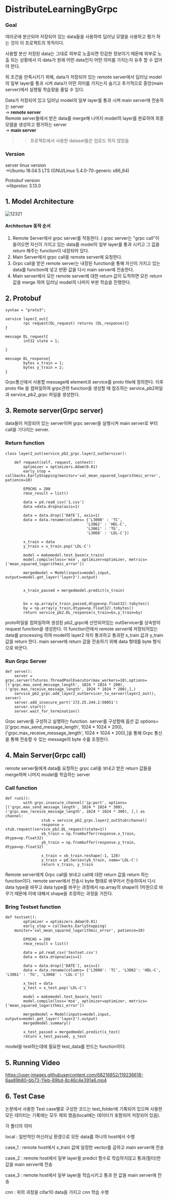 # DistributeLearningByGrpc

### Goal

여러곳에 분산되어 저장되어 있는 data들을 사용하여 딥러닝 모델을 사용하고 평가 하는 것이 이 프로젝트의 목적이다.  

사용할 분산 저장된 data는 그대로 외부로 노출되면 민감한 정보이기 때문에 외부로 노출 되는 상황에서 이 data가 원래 어떤 data인지 어떤 의미를 가지는지 유추 할 수 없어야 한다.  

위 조건을 만족시키기 위해, data가 저장되어 있는 remote server에서 딥러닝 model의 일부 layer를 통과 시켜 data가 어떤 의미를 가지는지 숨기고 추가적으로 중앙(main server)에서 실행될 학습량을 줄일 수 있다. 


Data가 저장되어 있고 딥러닝 model의 일부 layer를 통과 시켜 main server에 전송하는 server  
->  **remote server**  
Remote server들에서 받은 data를 merge해 나머지 model의 layer를 완료하여 최종 모델을 생성하고 평가하는 server  
->  **main server**


>>프로젝트에서 사용한 dataset들은 업로드 하지 않았음

### Version

server linux version  
->Ubuntu 18.04.5 LTS (GNU/Linux 5.4.0-70-generic x86_64)

Protobuf version  
->libprotoc 3.13.0

## 1. Model Architecture

![12321](https://user-images.githubusercontent.com/68216852/119232348-e7ca1580-bb5f-11eb-91eb-2535691db9fc.png)


#### Architecture 동작 순서
1. Remote Server에서 grpc server를 작동한다. ( grpc server는 "grpc call"이 들어오면 자신이 가지고 있는 data를 model의 일부 layer를 통과 시키고 그 값을 return 해주는 function이 내장되어 있다.
2. Main Server에서 grpc call을 remote server에 요청한다.
3. Grpc call을 받은 remote server는 내장된 function을 통해 자신이 가지고 있는 data를 function에 넣고 반환 값을 다시 main server에 전송한다.
4. Main server에서 모든 remote server에 대한 return 값이 도착하면 모든 return 값을 merge 하여 딥러닝 model의 나머지 부분 학습을 진행한다.


## 2. Protobuf

```
syntax = "proto3";

service layer2_out{
        rpc request(DL_request) returns (DL_response){}
}

message DL_request{
        int32 state = 1;

}

message DL_response{
        bytes x_train = 1;
        bytes y_train = 2;
}
```

Grpc통신에서 사용할 message에 element과 service를 proto file에 정의한다. 이후 proto file 을 컴파일하여 grpc관련 function을 생성할 때 참조하는 service_pb2파일과 service_pb2_grpc 파일을 생성한다. 


## 3. Remote server(Grpc server)


data들이 저장되어 있는 server이며 grpc server을 실행시켜 main server로 부터 call을 기다리는 server.

### Return function
```
class layer2_out(service_pb2_grpc.layer2_outServicer):

    def request(self, request, context):
        optimizer = optimizers.Adam(0.01)
        early_stop = callbacks.EarlyStopping(monitor='val_mean_squared_logarithmic_error', patience=10)

        EPOCHS = 200
        rmse_result = list()

        data = pd.read_csv('1.csv')
        data =data.dropna(axis=1)

        data = data.drop(['DATE'], axis=1)
        data = data.rename(columns= {'L3008' : 'TC',
                                    'L3062' : 'HDL-C',
                                    'L3061' : 'TG',
                                    'L3068' : 'LDL-C'})

        x_train = data
        y_train = x_train.pop('LDL-C')

        model = makemodel.test_base(x_train)
        model.compile(loss='mse', optimizer=optimizer, metrics=['mean_squared_logarithmic_error'])

        mergedmodel = Model(inputs=model.input, outputs=model.get_layer('layer2').output)


        x_train_passed = mergedmodel.predict(x_train)


        bx = np.array(x_train_passed,dtype=np.float32).tobytes()
        by = np.array(y_train,dtype=np.float32).tobytes()
        return service_pb2.DL_response(x_train=bx,y_train=by)
```
proto파일을 컴파일하여 생성된 pb2_grpc에 선언되어있는 outServicer를 상속받아 request function을 생성한다. 이 function안에서 remote server에 저장되어있는 data를 processing 하여 model의 layer2 까지 통과하고 통과한 x_train 값과 y_train 값을 return 한다. main server에 return 값을 전송하기 위해 data 형태를 byte 형식으로 바꾼다. 


### Run Grpc Server  
```
def serve():
    server = grpc.server(futures.ThreadPoolExecutor(max_workers=10),options=[('grpc.max_send_message_length', 1024 * 1024 * 200),('grpc.max_receive_message_length', 1024 * 1024 * 200),],)
    service_pb2_grpc.add_layer2_outServicer_to_server(layer2_out(), server)
    server.add_insecure_port('172.25.244.2:50051')
    server.start()
    server.wait_for_termination()
```  
Grpc server를 구성하고 실행하는 function. server를 구성할때 옵션 값 options=[('grpc.max_send_message_length', 1024 * 1024 * 200),('grpc.max_receive_message_length', 1024 * 1024 * 200),]을 통해 Grpc 통신을 통해 전송할 수 있는 message의 byte 수를 조정한다.

## 4. Main Server(Grpc call)


remote server들에게 data를 요청하는 grpc call을 보내고 받은 return 값들을 merge하며 나머지 model를 학습하는 server


### Call function
```  
def run1():
        with grpc.insecure_channel('ip:port', options=[('grpc.max_send_message_length', 1024 * 1024 * 300), ('grpc.max_receive_message_length', 1024 * 1024 * 300), ],) as channel:
                stub = service_pb2_grpc.layer2_outStub(channel)
                response = stub.request(service_pb2.DL_request(state=1))
                xb_train = np.frombuffer(response.x_train, dtype=np.float32)
                yb_train = np.frombuffer(response.y_train, dtype=np.float32)

                x_train = xb_train.reshape(-1, 128)
                y_train = pd.Series(yb_train, name='LDL-C')
                return x_train, y_train
```

Remote server에게 Grpc call을 보내고 call에 대한 return 값을 return 하는 function이다. remote server에서 전송시 byte 형태로 바꾸어서 전송하여서 다시 data type을 바꾸고 data type를 바꾸는 과정에서 np.array의 shape이 1차원으로 바꾸기 때문에 이에 대해서 shape을 조정하는 과정을 거친다.

### Bring Testset function
```
def testset():
        optimizer = optimizers.Adam(0.01)
        early_stop = callbacks.EarlyStopping(
    monitor='val_mean_squared_logarithmic_error', patience=10)

        EPOCHS = 200
        rmse_result = list()

        data = pd.read_csv('testset.csv')
        data = data.dropna(axis=1)

        data = data.drop(['DATE'], axis=1)
        data = data.rename(columns= {'L3008': 'TC', 'L3062': 'HDL-C', 'L3061' : 'TG', 'L3068' : 'LDL-C'})

        x_test = data
        y_test = x_test.pop('LDL-C')

        model = makemodel.test_base(x_test)
        model.compile(loss='mse', optimizer=optimizer, metrics=['mean_squared_logarithmic_error'])

        mergedmodel = Model(inputs=model.input, outputs=model.get_layer('layer2').output)
        mergedmodel.summary()

        x_test_passed = mergedmodel.predict(x_test)
        return x_test_passed, y_test
```

model을 test하는데에 필요한 test_data를 만드는 function이다. 

## 5. Running Video

https://user-images.githubusercontent.com/68216852/119236618-6aa89b80-bb73-11eb-89bd-8c46c4e391a6.mp4


## 6. Test Case

논문에서 사용한 Test case별로 구성한 코드는 test_folder에 기록되어 있으며 사용한 모든 데이터는 기록에는 모두 제외 했음(local에는 데이터가 포함되어 저장되어 있음).


각 폴더의 의미

local  : 일반적인 머신러닝 환경으로 모든 data를 하나의 host에서 수행

case_1 : remote host에서 x_train 값에 일정한 vector를 곱하고 main server에 전송

case_2 : remote host에서 일부 layer을 predict 함수로 학습하지않고 통과(필터)한 값을 main server에 전송 

case_3 : remote host에서 일부 layer을 학습시키고 통과 한 값을 main server에 전송

cnn    : 위의 과정을 cifar10 data을 가지고 cnn 학습 수행 

